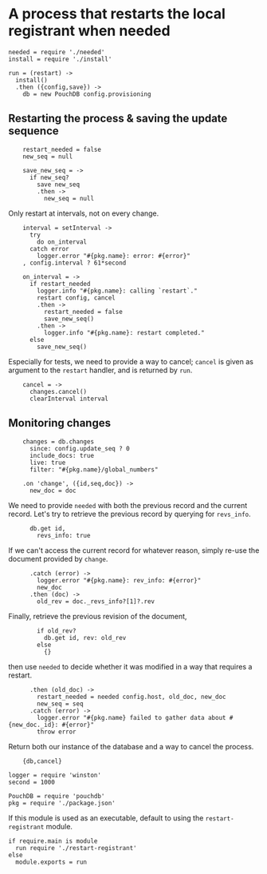A process that restarts the local registrant when needed
========================================================

    needed = require './needed'
    install = require './install'

    run = (restart) ->
      install()
      .then ({config,save}) ->
        db = new PouchDB config.provisioning

Restarting the process & saving the update sequence
---------------------------------------------------

        restart_needed = false
        new_seq = null

        save_new_seq = ->
          if new_seq?
            save new_seq
            .then ->
              new_seq = null

Only restart at intervals, not on every change.

        interval = setInterval ->
          try
            do on_interval
          catch error
            logger.error "#{pkg.name}: error: #{error}"
        , config.interval ? 61*second

        on_interval = ->
          if restart_needed
            logger.info "#{pkg.name}: calling `restart`."
            restart config, cancel
            .then ->
              restart_needed = false
              save_new_seq()
            .then ->
              logger.info "#{pkg.name}: restart completed."
          else
            save_new_seq()

Especially for tests, we need to provide a way to cancel; `cancel` is given as argument to the `restart` handler, and is returned by `run`.

        cancel = ->
          changes.cancel()
          clearInterval interval

Monitoring changes
------------------

        changes = db.changes
          since: config.update_seq ? 0
          include_docs: true
          live: true
          filter: "#{pkg.name}/global_numbers"

        .on 'change', ({id,seq,doc}) ->
          new_doc = doc

We need to provide `needed` with both the previous record and the current record. Let's try to retrieve the previous record by querying for `revs_info`.

          db.get id,
            revs_info: true

If we can't access the current record for whatever reason, simply re-use the document provided by `change`.

          .catch (error) ->
            logger.error "#{pkg.name}: rev_info: #{error}"
            new_doc
          .then (doc) ->
            old_rev = doc._revs_info?[1]?.rev

Finally, retrieve the previous revision of the document,

            if old_rev?
              db.get id, rev: old_rev
            else
              {}

then use `needed` to decide whether it was modified in a way that requires a restart.

          .then (old_doc) ->
            restart_needed = needed config.host, old_doc, new_doc
            new_seq = seq
          .catch (error) ->
            logger.error "#{pkg.name} failed to gather data about #{new_doc._id}: #{error}"
            throw error

Return both our instance of the database and a way to cancel the process.

        {db,cancel}

    logger = require 'winston'
    second = 1000

    PouchDB = require 'pouchdb'
    pkg = require './package.json'

If this module is used as an executable, default to using the `restart-registrant` module.

    if require.main is module
      run require './restart-registrant'
    else
      module.exports = run
